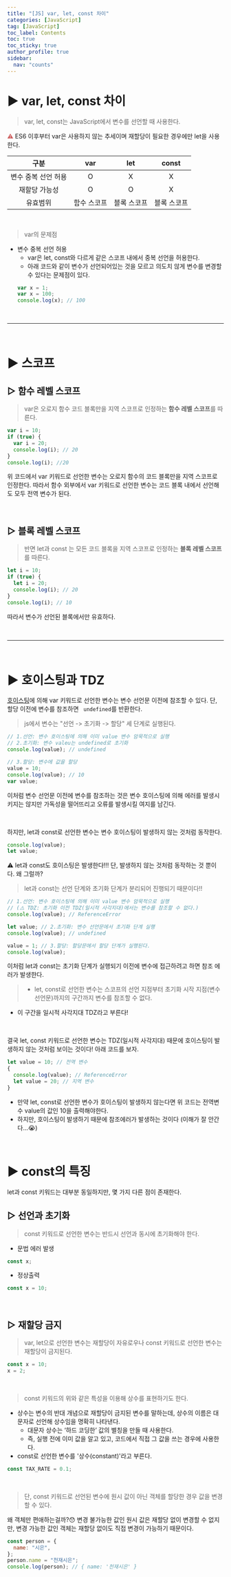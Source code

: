 ```yaml
---
title: "[JS] var, let, const 차이"
categories: [JavaScript]
tag: [JavaScript]
toc_label: Contents
toc: true
toc_sticky: true
author_profile: true
sidebar:
  nav: "counts"
---
```


# ▶ var, let, const 차이

> var, let, const는 JavaScript에서 변수를 선언할 때 사용한다.

<span style="color:indianred">⚠️</span> ES6 이후부터 var은 사용하지 않는 추세이며 재할당이 필요한 경우에만 let을 사용한다.

|        구분         |     var     |     let     |    const    |
| :-----------------: | :---------: | :---------: | :---------: |
| 변수 중복 선언 허용 |      O      |      X      |      X      |
|    재할당 가능성    |      O      |      O      |      X      |
|      유효범위       | 함수 스코프 | 블록 스코프 | 블록 스코프 |

<br>

> var의 문제점

- 변수 중복 선언 허용
  - var은 let, const와 다르게 같은 스코프 내에서 중복 선언을 허용한다.
  - 아래 코드와 같이 변수가 선언되어있는 것을 모르고 의도치 않게 변수를 변경할 수 있다는 문제점이 있다.
  ```jsx
  var x = 1;
  var x = 100;
  console.log(x); // 100
  ```

<br>

---

<br>

# ▶ 스코프

## ▷ 함수 레벨 스코프

> var은 오로지 함수 코드 블록만을 지역 스코프로 인정하는 **함수 레벨 스코프**를 따른다.

```jsx
var i = 10;
if (true) {
  var i = 20;
  console.log(i); // 20
}
console.log(i); //20
```

위 코드에서 var 키워드로 선언한 변수는 오로지 함수의 코드 블록만을 지역 스코프로 인정한다.
따라서 함수 외부에서 var 키워드로 선언한 변수는 코드 블록 내에서 선언해도 모두 전역 변수가 된다.

<br>

## ▷ 블록 레벨 스코프

> 반면 let과 const 는 모든 코드 블록을 지역 스코프로 인정하는 **블록 레벨 스코프**를 따른다.

```jsx
let i = 10;
if (true) {
  let i = 20;
  console.log(i); // 20
}
console.log(i); // 10
```

따라서 변수가 선언된 블록에서만 유효하다.

<br>

---

<br>

# ▶ 호이스팅과 TDZ

[호이스팅](https://velog.io/@sieunpark/%ED%98%B8%EC%9D%B4%EC%8A%A4%ED%8C%85%EA%B3%BC-TDZ)에 의해 var 키워드로 선언한 변수는 변수 선언문 이전에 참조할 수 있다.
단, 할당 이전에 변수를 참조하면 ` undefined`를 반환한다.

> js에서 변수는 "선언 -> 초기화 -> 할당" 세 단계로 실행된다.

```jsx
// 1.선언: 변수 호이스팅에 의해 이미 value 변수 암묵적으로 실행
// 2.초기화: 변수 valeu는 undefined로 초기화
console.log(value); // undefined

// 3.할당: 변수에 값을 할당
value = 10;
console.log(value); // 10
var value;
```

이처럼 변수 선언문 이전에 변수를 참조하는 것은 변수 호이스팅에 의해 에러를 발생시키지는 않지만 가독성을 떨어뜨리고 오류를 발생시킬 여지를 남긴다.

<br>

하지만, let과 const로 선언한 변수는 변수 호이스팅이 발생하지 않는 것처럼 동작한다.

```jsx
console.log(value);
let value;
```

⚠️ let과 const도 호이스팅은 발생한다!!! 단, 발생하지 않는 것처럼 동작하는 것 뿐이다. 왜 그럴까?

> let과 const는 선언 단계와 초기화 단계가 분리되어 진행되기 때문이다!!

```jsx
// 1.선언: 변수 호이스팅에 의해 이미 value 변수 암묵적으로 실행
// (⚠️ TDZ: 초기화 이전 TDZ(일시적 사각지대)에서는 변수를 참조할 수 없다.)
console.log(value); // ReferenceError

let value; // 2.초기화: 변수 선언문에서 초기화 단계 실행
console.log(value); // undefined

value = 1; // 3.할당: 할당문에서 할당 단계가 실행된다.
console.log(value);
```

이처럼 let과 const는 초기화 단계가 실행되기 이전에 변수에 접근하려고 하면 참조 에러가 발생한다.

> - let, const로 선언한 변수는 스코프의 선언 지점부터 초기화 시작 지점(변수 선언문)까지의 구간까지 변수를 참조할 수 없다.

- 이 구간을 일시적 사각지대 TDZ라고 부른다!

<br>

결국 let, const 키워드로 선언한 변수는 TDZ(일시적 사각지대) 때문에 호이스팅이 발생하지 않는 것처럼 보이는 것이다! 아래 코드를 보자.

```jsx
let value = 10; // 전역 변수
{
  console.log(value); // ReferenceError
  let value = 20; // 지역 변수
}
```

- 만약 let, const로 선언한 변수가 호이스팅이 발생하지 않는다면 위 코드는 전역변수 value의 값인 10을 출력해야한다.
- 하지만, 호이스팅이 발생하기 때문에 참조에러가 발생하는 것이다
  (이해가 잘 안간다...😭)

<br>

# ▶ const의 특징

let과 const 키워드는 대부분 동일하지만, 몇 가지 다른 점이 존재한다.

## ▷ 선언과 초기화

> const 키워드로 선언한 변수는 반드시 선언과 동시에 초기화해야 한다.

- 문법 에러 발생

```jsx
const x;
```

- 정상출력

```jsx
const x = 10;
```

<br>

## ▷ 재할당 금지

> var, let으로 선언한 변수는 재할당이 자유로우나 const 키워드로 선언한 변수는 재할당이 금지된다.

```jsx
const x = 10;
x = 2;
```

<br>

> const 키워드의 위와 같은 특성을 이용해 상수를 표현하기도 한다.

- 상수는 변수의 반대 개념으로 재할당이 금지된 변수를 말하는데, 상수의 이름은 대문자로 선언해 상수임을 명확히 나타낸다.
  - 대문자 상수는 ‘하드 코딩한’ 값의 별칭을 만들 때 사용한다.
  - 즉, 실행 전에 이미 값을 알고 있고, 코드에서 직접 그 값을 쓰는 경우에 사용한다.
    <br>
- const로 선언한 변수를 '상수(constant)'라고 부른다.

```jsx
const TAX_RATE = 0.1;
```

<br>

> 단, const 키워드로 선언된 변수에 원시 값이 아닌 객체를 할당한 경우 값을 변경할 수 있다.

왜 객체만 편애하는걸까?😯 변경 불가능한 값인 원시 값은 재할당 없이 변경할 수 없지만, 변경 가능한 값인 객체는 재할당 없이도 직접 변경이 가능하기 때문이다.

```jsx
const person = {
  name: "시은",
};
person.name = "천재시은";
console.log(person); // { name: '천재시은' }
```
